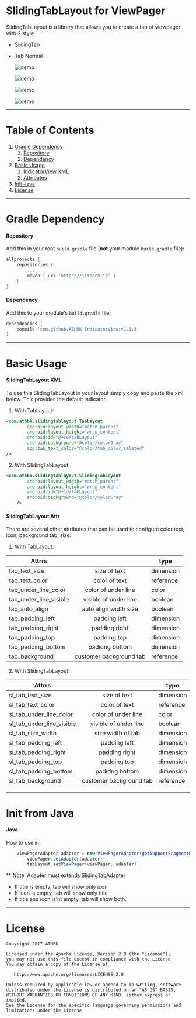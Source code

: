 # SlidingTabLayout for ViewPager
SlidingTabLayout is a library that allows you to create a tab of viewpager with 2 style: 
- SlidingTab
- Tab Normal

  ![demo](ScreenShots/1.gif)
  
  
  ![demo](ScreenShots/2.gif)
  
  
  ![demo](ScreenShots/2017-03-24_1.png)
  
  
  ![demo](ScreenShots/2017-03-24_2.png)
---


# Table of Contents

1. [Gradle Dependency](https://github.com/ATHBK/SlidingTabLayout#gradle-dependency)
   1. [Repository](https://github.com/ATHBK/SlidingTabLayout#repository)
   2. [Dependency](https://github.com/ATHBK/SlidingTabLayout#dependency)
2. [Basic Usage](https://github.com/ATHBK/SlidingTabLayout#basic-usage)
   1. [IndicatorView XML](https://github.com/ATHBK/SlidingTabLayout#slidingtablayout-xml)
   2. [Attributes](https://github.com/ATHBK/SlidingTabLayout#slidingtablayout-attr )
3. [Init Java](https://github.com/ATHBK/SlidingTabLayout#init-from-java)
4. [License](https://github.com/ATHBK/SlidingTabLayout#license)

   
---

# Gradle Dependency


#### Repository

Add this in your root `build.gradle` file (**not** your module `build.gradle` file):

```gradle
allprojects {
	repositories {
		...
		maven { url 'https://jitpack.io' }
	}
}
```

#### Dependency

Add this to your module's `build.gradle` file:

```gradle
dependencies {
	compile 'com.github.ATHBK:IndicatorView:v1.1.3'
}
```

---

# Basic Usage

#### SlidingTabLayout XML

To use this SlidingTabLayout in your layout simply copy and paste the xml below. This provides the default indicator. 

1. With TabLayout:
```xml
<com.athbk.slidingtablayout.TabLayout
        android:layout_width="match_parent"
        android:layout_height="wrap_content"
        android:id="@+id/tabLayout"
        android:background="@color/colorGray"
        app:tab_text_color="@color/tab_color_seleted"
/>
````
2. With SlidingTabLayout:
```xml
<com.athbk.slidingtablayout.SlidingTabLayout
        android:layout_width="match_parent"
        android:layout_height="wrap_content"
        android:id="@+id/tabLayout"
        android:background="@color/colorGray"
	/>
```
#### SlidingTabLayout Attr 

There are several other attributes that can be used to configure color text, icon, background tab, size.
1.  With TabLayout:

| Attrrs                 |                        |  type   |
| -----------------------|:----------------------:|---------|
| tab_text_size          | size of text           |dimension|
| tab_text_color         | color of text          |reference|
| tab_under_line_color   | color of under line    |color    |
| tab_under_line_visible | visible of under line  |boolean  |
| tab_auto_align         | auto align width size  |boolean  |
| tab_padding_left       | padding left           |dimension|
| tab_padding_right      | padding right          |dimension|
| tab_padding_top        | padding top            |dimension|
| tab_padding_bottom     | padidng bottom         |dimension|
| tab_background         | customer background tab|reference|


2. With SlidingTabLayout:

| Attrrs                    |                        |  type   |
| --------------------------|:----------------------:|---------|
| sl_tab_text_size          | size of text           |dimension|
| sl_tab_text_color         | color of text          |reference|
| sl_tab_under_line_color   | color of under line    |color    |
| sl_tab_under_line_visible | visible of under line  |boolean  |
| sl_tab_size_width         | size width of tab      |dimension|
| sl_tab_padding_left       | padding left           |dimension|
| sl_tab_padding_right      | padding right          |dimension|
| sl_tab_padding_top        | padding top            |dimension|
| sl_tab_padding_bottom     | padidng bottom         |dimension|
| sl_tab_background         | customer background tab|reference|

---

# Init from Java

#### Java

How to use in . 

```java	
	ViewPagerAdapter adapter = new ViewPagerAdapter(getSupportFragmentManager(), listFragment, listTab);
        viewPager.setAdapter(adapter);
        tabLayout.setViewPager(viewPager, adapter);
```

** Note: Adapter must extends SlidingTabAdapter

- If title is empty, tab will show only icon
- If icon is empty, tab will show only title
- If title and icon is'nt empty, tab will show both.

---
# License

    Copyright 2017 ATHBK

    Licensed under the Apache License, Version 2.0 (the "License");
    you may not use this file except in compliance with the License.
    You may obtain a copy of the License at

       http://www.apache.org/licenses/LICENSE-2.0

    Unless required by applicable law or agreed to in writing, software
    distributed under the License is distributed on an "AS IS" BASIS,
    WITHOUT WARRANTIES OR CONDITIONS OF ANY KIND, either express or implied.
    See the License for the specific language governing permissions and
    limitations under the License.
